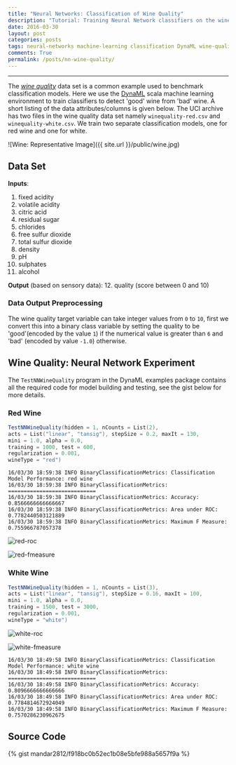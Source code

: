 ```yaml
---
title: "Neural Networks: Classification of Wine Quality"
description: "Tutorial: Training Neural Network classifiers on the wine quality data, using DynaML"
date: 2016-03-30
layout: post
categories: posts
tags: neural-networks machine-learning classification DynaML wine-quality
comments: True
permalink: /posts/nn-wine-quality/
---
```


------

The [_wine quality_](https://archive.ics.uci.edu/ml/datasets/Wine+Quality) data set is a common example used to benchmark classification models. Here we use the [DynaML](mandar2812.github.io/DynaML) scala machine learning environment to train classifiers to detect 'good' wine from 'bad' wine. A short listing of the data attributes/columns is given below. The UCI archive has two files in the wine quality data set namely ```winequality-red.csv``` and ```winequality-white.csv```. We train two separate classification models, one for red wine and one for white. 

![Wine: Representative Image]({{ site.url }}/public/wine.jpg)


## Data Set

**Inputs**:

1. fixed acidity 
2. volatile acidity 
3. citric acid 
4. residual sugar 
5. chlorides 
6. free sulfur dioxide 
7. total sulfur dioxide 
8. density 
9. pH 
10. sulphates 
11. alcohol 

**Output** (based on sensory data): 
12. quality (score between 0 and 10)

### Data Output Preprocessing

The wine quality target variable can take integer values from `0` to `10`, first we convert this into a binary class variable by setting the quality to be 'good'(encoded by the value `1`) if the numerical value is greater than `6` and 'bad' (encoded by value `-1.0`) otherwise.

## Wine Quality: Neural Network Experiment

The ```TestNNWineQuality``` program in the DynaML examples package contains all the required code for model building and testing, see the gist below for more details.

### Red Wine

```scala
TestNNWineQuality(hidden = 1, nCounts = List(2),
acts = List("linear", "tansig"), stepSize = 0.2, maxIt = 130,
mini = 1.0, alpha = 0.0,
training = 1000, test = 600,
regularization = 0.001,
wineType = "red")
```

```
16/03/30 18:59:38 INFO BinaryClassificationMetrics: Classification Model Performance: red wine
16/03/30 18:59:38 INFO BinaryClassificationMetrics: ============================
16/03/30 18:59:38 INFO BinaryClassificationMetrics: Accuracy: 0.8566666666666667
16/03/30 18:59:38 INFO BinaryClassificationMetrics: Area under ROC: 0.7782440503121889
16/03/30 18:59:38 INFO BinaryClassificationMetrics: Maximum F Measure: 0.755966787057378
```

![red-roc]({{site.url}}/public/red-wine-roc.png)

![red-fmeasure]({{site.url}}/public/red-wine-fmeasure.png)


### White Wine

```scala
TestNNWineQuality(hidden = 1, nCounts = List(3),
acts = List("linear", "tansig"), stepSize = 0.16, maxIt = 100,
mini = 1.0, alpha = 0.0,
training = 1500, test = 3000,
regularization = 0.001,
wineType = "white")
```

![white-roc]({{site.url}}/public/white-wine-roc.png)

![white-fmeasure]({{site.url}}/public/white-wine-fmeasure.png)


```
16/03/30 18:49:58 INFO BinaryClassificationMetrics: Classification Model Performance: white wine
16/03/30 18:49:58 INFO BinaryClassificationMetrics: ============================
16/03/30 18:49:58 INFO BinaryClassificationMetrics: Accuracy: 0.8096666666666666
16/03/30 18:49:58 INFO BinaryClassificationMetrics: Area under ROC: 0.7784814672924049
16/03/30 18:49:58 INFO BinaryClassificationMetrics: Maximum F Measure: 0.7570286230962675
```

## Source Code

{% gist mandar2812/f918bc0b52ec1b08e5bfe988a5657f9a %}
